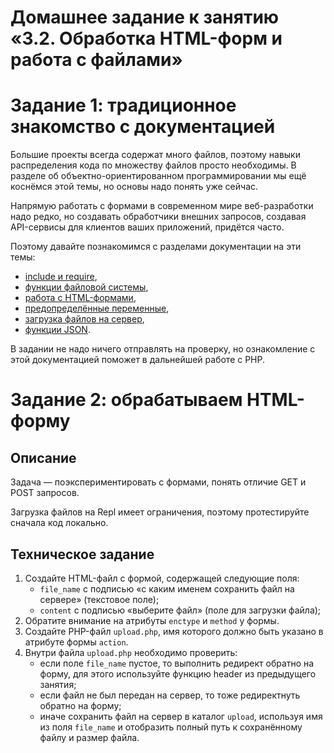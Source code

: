 # Домашнее задание к занятию «3.2. Обработка HTML-форм и работа с файлами»

# Задание 1: традиционное знакомство с документацией

Большие проекты всегда содержат много файлов, поэтому навыки распределения кода по множеству файлов
просто необходимы. В разделе об объектно-ориентированном программировании мы ещё коснёмся этой темы,
но основы надо понять уже сейчас.

Напрямую работать с формами в современном мире веб-разработки надо редко, но создавать обработчики внешних запросов, создавая API-сервисы для клиентов ваших приложений, придётся часто.

Поэтому давайте познакомимся с разделами документации на эти темы:

* [include и require](https://www.php.net/manual/ru/function.include.php),
* [функции файловой системы](https://www.php.net/manual/ru/ref.filesystem.php),
* [работа с HTML-формами](https://www.php.net/manual/ru/tutorial.forms.php),
* [предопределённые переменные](https://www.php.net/manual/ru/reserved.variables.php),
* [загрузка файлов на сервер](https://www.php.net/manual/ru/features.file-upload.post-method.php),
* [функции JSON](https://www.php.net/manual/ru/ref.json.php).

В задании не надо ничего отправлять на проверку, но ознакомление с этой документацией поможет в дальнейшей работе с PHP.

# Задание 2: обрабатываем HTML-форму

## Описание
Задача — поэкспериментировать с формами, понять отличие GET и POST запросов.

Загрузка файлов на Repl имеет ограничения, поэтому протестируйте сначала код локально.

## Техническое задание
1. Создайте HTML-файл с формой, содержащей следующие поля:
    * `file_name` с подписью «с каким именем сохранить файл на сервере» (текстовое поле);
    * `content` с подписью «выберите файл» (поле для загрузки файла);
2. Обратите внимание на атрибуты `enctype` и `method` у формы.
3. Создайте PHP-файл `upload.php`, имя которого должно быть указано в атрибуте формы `action`.
4. Внутри файла `upload.php` необходимо проверить:
    * если поле `file_name` пустое, то выполнить редирект обратно на форму, для этого используйте функцию header из предыдущего занятия;
    * если файл не был передан на сервер, то тоже редиректнуть обратно на форму;
    * иначе сохранить файл на сервер в каталог `upload`, используя имя из поля `file_name` и
      отобразить полный путь к сохранённому файлу и размер файла.

